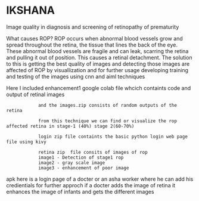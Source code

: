 # IKSHANA
Image quality  in diagnosis and screening of retinopathy of prematurity

What causes ROP? ROP occurs when abnormal blood vessels grow and spread throughout the retina, the tissue that lines the back of the eye. These abnormal blood vessels are fragile and can leak, scarring the retina and pulling it out of position. This causes a retinal detachment.
The solution to this is getting the best  quality of images and detecting those images are affected of ROP by visuallization and for further usage developing training and testing of the images using cnn and aiml techniques 


Here I included enhancement1 google colab file whcich containts code and output of retinal images

                and the images.zip consists of random outputs of the retina 
                
                from this technique we can find or visualize the rop affected retina in stage-1 (40%) stage 2(60-70%)
                
                login zip file containts the basic python login web page  file using kivy 
                
                retina zip  file consits of images of rop 
                image1 - Detection of stage1 rop
                image2 - gray scale image
                image3 - enhancement of poor image
apk here is a login page of a docter or an asha worker where he can add his credientials 
for further approch if a docter adds the image of retina it enhances the image of infants and gets the different images 
